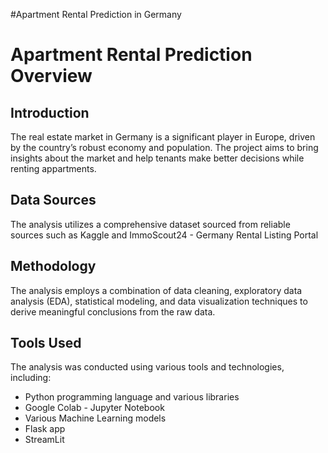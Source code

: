 

#Apartment Rental Prediction in Germany 

# Apartment Rental Prediction Overview

## Introduction

The real estate market in Germany is a significant player in Europe, driven by the country’s robust economy and population.
The project aims to bring insights about the market and help tenants make better decisions while renting appartments.

## Data Sources

The analysis utilizes a comprehensive dataset sourced from reliable sources such as Kaggle and ImmoScout24 - Germany Rental Listing Portal

## Methodology

The analysis employs a combination of data cleaning, exploratory data analysis (EDA), statistical modeling, and data visualization techniques to derive meaningful conclusions from the raw data.

## Tools Used

The analysis was conducted using various tools and technologies, including:
- Python programming language and various libraries
- Google Colab - Jupyter Notebook
- Various Machine Learning models
- Flask app
- StreamLit
